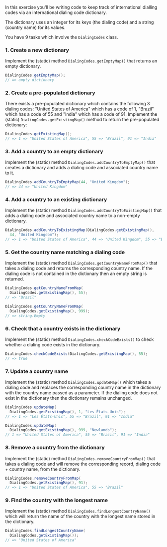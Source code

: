 In this exercise you'll be writing code to keep track of international dialling codes via an international dialing code dictionary.

The dictionary uses an integer for its keys (the dialing code) and a string (country name) for its values.

You have 9 tasks which involve the `DialingCodes` class.

### 1. Create a new dictionary

Implement the (static) method `DialingCodes.getEmptyMap()` that returns an empty dictionary.

```java
DialingCodes.getEmptyMap();
// => empty dictionary
```

### 2. Create a pre-populated dictionary

There exists a pre-populated dictionary which contains the following 3 dialing codes: "United States of America" which has a code of 1, "Brazil" which has a code of 55 and "India" which has a code of 91. Implement the (static) `DialingCodes.getExistingMap()` method to return the pre-populated dictionary:

```java
DialingCodes.getExistingMap();
// => 1 => "United States of America", 55 => "Brazil", 91 => "India"
```

### 3. Add a country to an empty dictionary

Implement the (static) method `DialingCodes.addCountryToEmptyMap()` that creates a dictionary and adds a dialing code and associated country name to it.

```java
DialingCodes.addCountryToEmptyMap(44, "United Kingdom");
// => 44 => "United Kingdom"
```

### 4. Add a country to an existing dictionary

Implement the (static) method `DialingCodes.addCountryToExistingMap()` that adds a dialing code and associated country name to a non-empty dictionary.

```java
DialingCodes.addCountryToExistingMap(DialingCodes.getExistingMap(),
  44, "United Kingdom");
// => 1 => "United States of America", 44 => "United Kingdom", 55 => "Brazil", 91 => "India"
```

### 5. Get the country name matching a dialing code

Implement the (static) method `DialingCodes.getCountryNameFromMap()` that takes a dialing code and returns the corresponding country name. If the dialing code is not contained in the dictionary then an empty string is returned.

```java
DialingCodes.getCountryNameFromMap(
  DialingCodes.getExistingMap(), 55);
// => "Brazil"

DialingCodes.getCountryNameFromMap(
  DialingCodes.getExistingMap(), 999);
// => string.Empty
```

### 6. Check that a country exists in the dictionary

Implement the (static) method `DialingCodes.checkCodeExists()` to check whether a dialing code exists in the dictionary.

```java
DialingCodes.checkCodeExists(DialingCodes.getExistingMap(), 55);
// => true
```

### 7. Update a country name

Implement the (static) method `DialingCodes.updateMap()` which takes a dialing code and replaces the corresponding country name in the dictionary with the country name passed as a parameter. If the dialing code does not exist in the dictionary then the dictionary remains unchanged.

```java
DialingCodes.updateMap(
  DialingCodes.getExistingMap(), 1, "Les États-Unis");
// => 1 => "Les États-Unis", 55 => "Brazil", 91 => "India"

DialingCodes.updateMap(
  DialingCodes.getExistingMap(), 999, "Newlands");
// 1 => "United States of America", 55 => "Brazil", 91 => "India"
```

### 8. Remove a country from the dictionary

Implement the (static) method `DialingCodes.removeCountryFromMap()` that takes a dialing code and will remove the corresponding record, dialing code + country name, from the dictionary.

```java
DialingCodes.removeCountryFromMap(
  DialingCodes.getExistingMap(), 91);
// => 1 => "United States of America", 55 => "Brazil"
```

### 9. Find the country with the longest name

Implement the (static) method `DialingCodes.findLongestCountryName()` which will return the name of the country with the longest name stored in the dictionary.

```java
DialingCodes.findLongestCountryName(
  DialingCodes.getExistingMap());
// => "United States of America"
```
